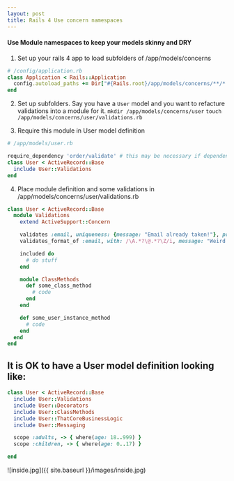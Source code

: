 ```yaml
---
layout: post
title: Rails 4 Use concern namespaces
---
```

#### Use Module namespaces to keep your models skinny and DRY

1. Set up your rails 4 app to load subfolders of /app/models/concerns

```ruby
# /config/application.rb
class Application < Rails::Application
  config.autoload_paths += Dir["#{Rails.root}/app/models/concerns/**/*.rb"]
end
```

2. Set up subfolders.
Say you have a `User` model and you want to refacture validations into a module for it.
  `mkdir /app/models/concerns/user`
  `touch /app/models/concerns/user/validations.rb`

3. Require this module in User model definition

```ruby
# /app/models/user.rb

require_dependency 'order/validate' # this may be necessary if dependency breakage occurs
class User < ActiveRecord::Base
  include User::Validations
end
```

4. Place module definition and some validations in /app/models/concerns/user/validations.rb

```ruby
class User < ActiveRecord::Base
  module Validations
    extend ActiveSupport::Concern

    validates :email, uniqueness: {message: "Email already taken!"}, presence: {message: "Email must be present!"}
    validates_format_of :email, with: /\A.*?\@.*?\Z/i, message: "Weird email"

    included do
      # do stuff
    end

    module ClassMethods
      def some_class_method
        # code
      end
    end

    def some_user_instance_method
      # code
    end
  end
end
```

## It is OK to have a User model definition looking like:

```ruby
class User < ActiveRecord::Base
  include User::Validations
  include User::Decorators
  include User::ClassMethods
  include User::ThatCoreBusinessLogic
  include User::Messaging

  scope :adults, -> { where(age: 18..999) }
  scope :children, -> { where(age: 0..17) }

end
```

![inside.jpg]({{ site.baseurl }}/images/inside.jpg)
